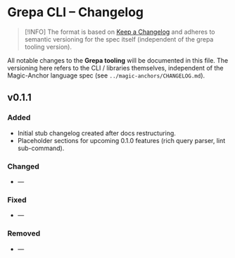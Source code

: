 # Grepa CLI – Changelog

> [!INFO]
> The format is based on [Keep a Changelog](https://keepachangelog.com/en/1.0.0/) and adheres to semantic versioning for the spec itself (independent of the grepa tooling version).

All notable changes to the **Grepa tooling** will be documented in this file.  The versioning here refers to the CLI / libraries themselves, independent of the Magic-Anchor language spec (see `../magic-anchors/CHANGELOG.md`).

## v0.1.1

### Added

- Initial stub changelog created after docs restructuring.
- Placeholder sections for upcoming 0.1.0 features (rich query parser, lint sub-command).

### Changed

- —

### Fixed

- —

### Removed

- —
